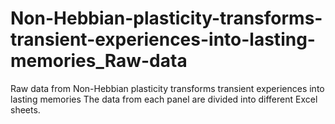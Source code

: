 # Non-Hebbian-plasticity-transforms-transient-experiences-into-lasting-memories_Raw-data
Raw data from Non-Hebbian plasticity transforms transient experiences into lasting memories
The data from each panel are divided into different Excel sheets.  
